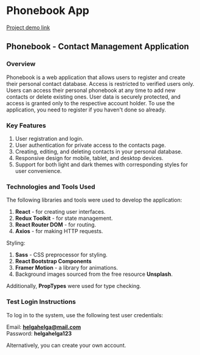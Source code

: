 # Phonebook App

[Project demo link](https://tonni004.github.io/phonebook-app/)

## Phonebook - Contact Management Application

### Overview

Phonebook is a web application that allows users to register and create their
personal contact database. Access is restricted to verified users only. Users
can access their personal phonebook at any time to add new contacts or delete
existing ones. User data is securely protected, and access is granted only to
the respective account holder. To use the application, you need to register if
you haven't done so already.

### Key Features

1. User registration and login.
2. User authentication for private access to the contacts page.
3. Creating, editing, and deleting contacts in your personal database.
4. Responsive design for mobile, tablet, and desktop devices.
5. Support for both light and dark themes with corresponding styles for user
   convenience.

### Technologies and Tools Used

The following libraries and tools were used to develop the application:

1. **React** - for creating user interfaces.
2. **Redux Toolkit** - for state management.
3. **React Router DOM** - for routing.
4. **Axios** - for making HTTP requests.

Styling:

1. **Sass** - CSS preprocessor for styling.
2. **React Bootstrap Components**
3. **Framer Motion** - a library for animations.
4. Background images sourced from the free resource **Unsplash**.

Additionally, **PropTypes** were used for type checking.

### Test Login Instructions

To log in to the system, use the following test user credentials:

Email: **helgahelga@mail.com**  
Password: **helgahelga123**

Alternatively, you can create your own account.

